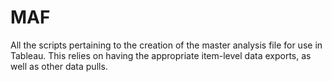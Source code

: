 # MAF
All the scripts pertaining to the creation of the master analysis file for use in Tableau.
This relies on having the appropriate item-level data exports, as well as other data pulls.
